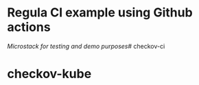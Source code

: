 # Regula CI example using Github actions

*Microstack for testing and demo purposes*# checkov-ci
# checkov-kube
